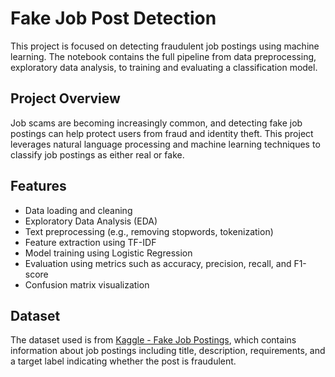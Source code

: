 # Fake Job Post Detection

This project is focused on detecting fraudulent job postings using machine learning. The notebook contains the full pipeline from data preprocessing, exploratory data analysis, to training and evaluating a classification model.

##  Project Overview

Job scams are becoming increasingly common, and detecting fake job postings can help protect users from fraud and identity theft. This project leverages natural language processing and machine learning techniques to classify job postings as either real or fake.

##  Features

- Data loading and cleaning
- Exploratory Data Analysis (EDA)
- Text preprocessing (e.g., removing stopwords, tokenization)
- Feature extraction using TF-IDF
- Model training using Logistic Regression
- Evaluation using metrics such as accuracy, precision, recall, and F1-score
- Confusion matrix visualization

##  Dataset

The dataset used is from [Kaggle - Fake Job Postings](https://www.kaggle.com/shivamb/real-or-fake-fake-jobposting-prediction), which contains information about job postings including title, description, requirements, and a target label indicating whether the post is fraudulent.
